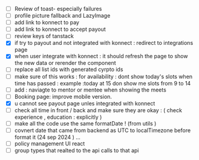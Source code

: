 - [ ] Review of toast- especially failures
- [ ] profile picture fallback and LazyImage
- [ ] add link to konnect to pay 
- [ ] add link to konnect to accept payout 
- [ ] review keys of tanstack 
- [x] if try to payout and not integrated with konnect : redirect to integrations page 
- [x] when user integrate with konnect : it should refresh the page to show the new data or rerender the component 
- [ ] replace all list ids with generated cyrpto ids
- [ ] make sure of this works : for availability : dont show today's slots when time has passed : example :today at 15 don show me slots from 9 to 14
- [ ] add : naviagte to mentor or mentee when showing the meets
- [ ] Booking page: improve mobile version.
- [x] u cannot see payout page unles integrated with konnect 
- [ ] check all time in front / back and make sure they are okay : ( check experience , education : explicitly )
- [ ] make all the code use the same formatDate ! (from utils ) 
- [ ] covnert date that came from backend as UTC to localTimezone before format it (24 sep 2024 ) ...  
- [ ] policy management UI react 
- [ ] group types that realted to the api calls to that api 
